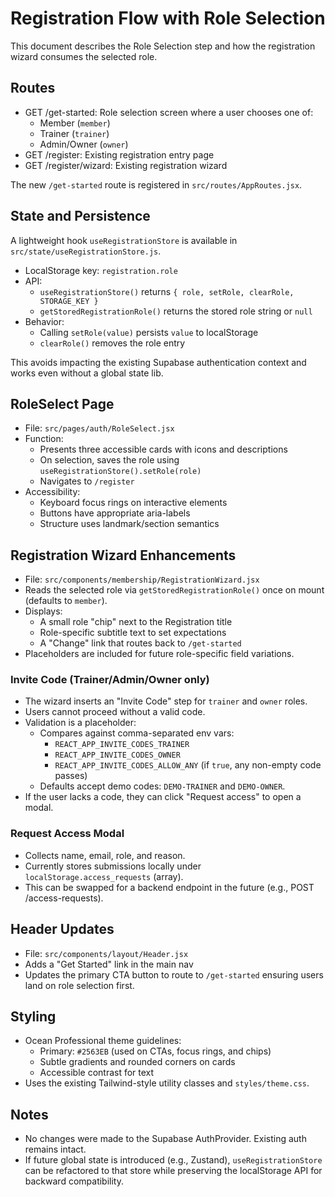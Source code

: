 # Registration Flow with Role Selection

This document describes the Role Selection step and how the registration wizard consumes the selected role.

## Routes

- GET /get-started: Role selection screen where a user chooses one of:
  - Member (`member`)
  - Trainer (`trainer`)
  - Admin/Owner (`owner`)
- GET /register: Existing registration entry page
- GET /register/wizard: Existing registration wizard

The new `/get-started` route is registered in `src/routes/AppRoutes.jsx`.

## State and Persistence

A lightweight hook `useRegistrationStore` is available in `src/state/useRegistrationStore.js`.

- LocalStorage key: `registration.role`
- API:
  - `useRegistrationStore()` returns `{ role, setRole, clearRole, STORAGE_KEY }`
  - `getStoredRegistrationRole()` returns the stored role string or `null`
- Behavior:
  - Calling `setRole(value)` persists `value` to localStorage
  - `clearRole()` removes the role entry

This avoids impacting the existing Supabase authentication context and works even without a global state lib.

## RoleSelect Page

- File: `src/pages/auth/RoleSelect.jsx`
- Function:
  - Presents three accessible cards with icons and descriptions
  - On selection, saves the role using `useRegistrationStore().setRole(role)`
  - Navigates to `/register`
- Accessibility:
  - Keyboard focus rings on interactive elements
  - Buttons have appropriate aria-labels
  - Structure uses landmark/section semantics

## Registration Wizard Enhancements

- File: `src/components/membership/RegistrationWizard.jsx`
- Reads the selected role via `getStoredRegistrationRole()` once on mount (defaults to `member`).
- Displays:
  - A small role "chip" next to the Registration title
  - Role-specific subtitle text to set expectations
  - A "Change" link that routes back to `/get-started`
- Placeholders are included for future role-specific field variations.

### Invite Code (Trainer/Admin/Owner only)

- The wizard inserts an "Invite Code" step for `trainer` and `owner` roles.
- Users cannot proceed without a valid code.
- Validation is a placeholder:
  - Compares against comma-separated env vars:
    - `REACT_APP_INVITE_CODES_TRAINER`
    - `REACT_APP_INVITE_CODES_OWNER`
    - `REACT_APP_INVITE_CODES_ALLOW_ANY` (if `true`, any non-empty code passes)
  - Defaults accept demo codes: `DEMO-TRAINER` and `DEMO-OWNER`.
- If the user lacks a code, they can click "Request access" to open a modal.

### Request Access Modal

- Collects name, email, role, and reason.
- Currently stores submissions locally under `localStorage.access_requests` (array).
- This can be swapped for a backend endpoint in the future (e.g., POST /access-requests).

## Header Updates

- File: `src/components/layout/Header.jsx`
- Adds a "Get Started" link in the main nav
- Updates the primary CTA button to route to `/get-started` ensuring users land on role selection first.

## Styling

- Ocean Professional theme guidelines:
  - Primary: `#2563EB` (used on CTAs, focus rings, and chips)
  - Subtle gradients and rounded corners on cards
  - Accessible contrast for text
- Uses the existing Tailwind-style utility classes and `styles/theme.css`.

## Notes

- No changes were made to the Supabase AuthProvider. Existing auth remains intact.
- If future global state is introduced (e.g., Zustand), `useRegistrationStore` can be refactored to that store while preserving the localStorage API for backward compatibility.
